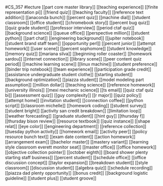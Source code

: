 #CS_357
#lecture
[[part core master library]]
[[teaching experience]]
[[finite representation pi]]
[[friend quiz]]
[[teaching faculty]]
[[reference text addition]]
[[anaconda bunch]]
[[percent quiz]]
[[machine dial]]
[[student classroom]]
[[office student]]
[[chromebook story]]
[[percent bug quiz]]
[[quiz grade student]]
[[professor interview]]
[[period ctaf quiz]]
[[background science]]
[[queue office]]
[[perspective million]]
[[student python]]
[[part chat]]
[[engineering background]]
[[jupiter notebook]]
[[student brand staff team]]
[[opportunity perl]]
[[percent junior]]
[[attempt homework]]
[[user scene]]
[[percent sophomore]]
[[student knowledge]]
[[memory quiz]]
[[mariana silva]]
[[beginning roller coaster]]
[[homework sardou]]
[[internet connection]]
[[library scene]]
[[peer content quiz period]]
[[machine learning scene]]
[[linux machine]]
[[student preference]]
[[binder trip notebook]]
[[team experience]]
[[participation grade credit]]
[[assistance undergraduate student clothe]]
[[starting student]]
[[background optimization]]
[[piazza student]]
[[model modeling part assumption]]
[[million dollar]]
[[teaching science]]
[[reference homework]]
[[university illinois]]
[[mexi mechanic science]]
[[ts email]]
[[quiz ctaf quiz bi]]
[[assessment quiz]]
[[guy complexity]]
[[r major]]
[[quiz policy]]
[[attempt home]]
[[invitation student]]
[[connection coffee]]
[[python script]]
[[classroom michelle]]
[[homework coding]]
[[student survey]]
[[student bright]]
[[activity san credit breakdown]]
[[limitation loop]]
[[weather forecasting]]
[[graduate student]]
[[hint guy]]
[[thursday f]]
[[thursday bison review]]
[[resource textbook]]
[[quiz instance]]
[[shape relat]]
[[eye color]]
[[engineering department]]
[[reference collection]]
[[tuesday python activity]]
[[homework email]]
[[activity peer]]
[[policy resource bunch text]]
[[exam date content]]
[[action homework]]
[[arrangement exam]]
[[bachelor master]]
[[mastery variant]]
[[learning style classroom everett monitor seat]]
[[master office]]
[[office homework]]
[[objective collection pointer]]
[[october eighth]]
[[board shower plenty starting staff business]]
[[percent student]]
[[schedule office]]
[[office discussion concept]]
[[taylor expansion]]
[[breakdown student]]
[[style classroom]]
[[discussion student]]
[[algebra quiz]]
[[schedule recording]]
[[piazza dad plenty opportunity]]
[[bonus credit]]
[[background logistic guideline]]
[[student plus]]
[[student groove]]
